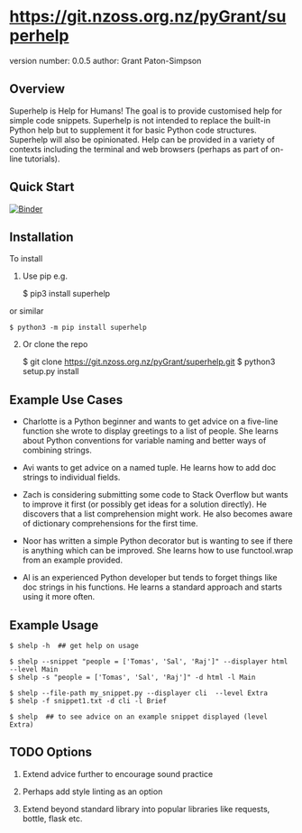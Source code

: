 https://git.nzoss.org.nz/pyGrant/superhelp
==========================================

version number: 0.0.5
author: Grant Paton-Simpson

Overview
--------

Superhelp is Help for Humans! The goal is to provide customised help for simple
code snippets. Superhelp is not intended to replace the built-in Python help but
to supplement it for basic Python code structures. Superhelp will also be
opinionated. Help can be provided in a variety of contexts including the
terminal and web browsers (perhaps as part of on-line tutorials).

Quick Start
-----------

[![Binder](https://mybinder.org/badge_logo.svg)](https://mybinder.org/v2/gh/https%3A%2F%2Fgit.nzoss.org.nz%2FpyGrant%2Fsuperhelp.git/master?filepath=notebooks%2FSuperhelpDemo.ipynb)

Installation
------------

To install

1) Use pip e.g.

    $ pip3 install superhelp

or similar

    $ python3 -m pip install superhelp

2) Or clone the repo

    $ git clone https://git.nzoss.org.nz/pyGrant/superhelp.git
    $ python3 setup.py install

Example Use Cases
-----------------

* Charlotte is a Python beginner and wants to get advice on a five-line function
she wrote to display greetings to a list of people. She learns about Python
conventions for variable naming and better ways of combining strings.

* Avi wants to get advice on a named tuple. He learns how to add doc strings to
individual fields.

* Zach is considering submitting some code to Stack Overflow but wants to
improve it first (or possibly get ideas for a solution directly). He discovers
that a list comprehension might work. He also becomes aware of dictionary
comprehensions for the first time.

* Noor has written a simple Python decorator but is wanting to see if there is
anything which can be improved. She learns how to use functool.wrap from an
example provided.

* Al is an experienced Python developer but tends to forget things like doc
strings in his functions. He learns a standard approach and starts using it more
often.

Example Usage
-------------

    $ shelp -h  ## get help on usage

    $ shelp --snippet "people = ['Tomas', 'Sal', 'Raj']" --displayer html --level Main
    $ shelp -s "people = ['Tomas', 'Sal', 'Raj']" -d html -l Main

    $ shelp --file-path my_snippet.py --displayer cli  --level Extra
    $ shelp -f snippet1.txt -d cli -l Brief

    $ shelp  ## to see advice on an example snippet displayed (level Extra)

    
TODO Options
------------

1) Extend advice further to encourage sound practice

2) Perhaps add style linting as an option

3) Extend beyond standard library into popular libraries like requests, bottle,
flask etc.
